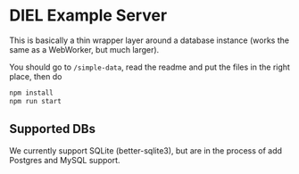 # DIEL Example Server

This is basically a thin wrapper layer around a database instance (works the same as a WebWorker, but much larger).

You should go to `/simple-data`, read the readme and put the files in the right place, then do

```bash
npm install
npm run start
```

## Supported DBs

We currently support SQLite (better-sqlite3), but are in the process of add Postgres and MySQL support.